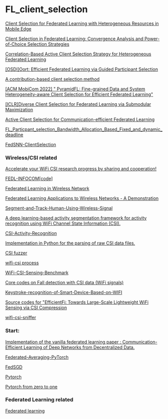 # FL_client_selection



[Client Selection for Federated Learning with Heterogeneous Resources in Mobile Edge](https://github.com/COPS-IITBHU/HCSFL)

[Client Selection in Federated Learning: Convergence Analysis and Power-of-Choice Selection Strategies](https://github.com/Harshik97/Efficient-Client-Selection-in-Federated-Learning.)

[Correlation-Based Active Client Selection Strategy for Heterogeneous Federated Learning](https://github.com/Yoruko-Tang/FedCor)

[[OSDI]Oort: Efficient Federated Learning via Guided Participant Selection](https://github.com/SymbioticLab/Oort)

[A contribution-based client selection method](https://github.com/xuyinhai22/Client-selection-of-Federated-Learning)

[[ACM MobiCom 2022] " PyramidFL: Fine-grained Data and System Heterogeneity-aware Client Selection for Efficient Federated Learning"](https://github.com/liecn/PyramidFL)

[[ICLR]Diverse Client Selection for Federated Learning via Submodular Maximization](https://github.com/melodi-lab/divfl)

[Active Client Selection for Communication-efficient Federated Learning](https://github.com/euphoria0-0/Active-Client-Selection-for-Communication-efficient-Federated-Learning)

[FL_Particpant_selection_Bandwidth_Allocation_Based_Fixed_and_dynamic_deadline](https://github.com/Abdullatif2/FL_Particpant_selection_Based_Fixed_and_dynamic_deadline)

[FedSNN-ClientSelection](https://github.com/peter0201yu/FedSNN-ClientSelection)


### Wireless/CSI related 

[Accelerate your WiFi CSI research progress by sharing and cooperation!](https://github.com/wuzhiguocarter/Awesome-WiFi-CSI-Research)

[FEDL-INFOCOM](https://arxiv.org/pdf/1910.13067.pdf)[[code]](https://github.com/nhatminh/FEDL-INFOCOM)

[Federated Learning in Wireless Network](https://github.com/ShenJinglong/WFL)

[Federated Learning Applications to Wireless Networks - A Demonstration](https://github.com/zanderman/federated-learning-wireless-demo)

[Segment-and-Track-Human-Using-Wireless-Signal](https://github.com/shleee47/Segment-and-Track-Human-Using-Wireless-Signal)

[A deep learning-based activity segmentation framework for activity recognition using WiFi Channel State Information (CSI).](https://github.com/ChunjingXiao/DeepSeg)

[CSI-Activity-Recognition](https://github.com/ludlows/CSI-Activity-Recognition)

[Implementation in Python for the parsing of raw CSI data files.](https://github.com/DanielHaimanot/python_wifi_csi_extractor)

[CSI fuzzer](https://github.com/open-sdr/openwifi)

[wifi-csi process](https://github.com/zzh606/wifi-csi)

[WiFi-CSI-Sensing-Benchmark](https://github.com/xyanchen/WiFi-CSI-Sensing-Benchmark)

[Core codes on Fall detection with CSI data (WiFi signals)](https://github.com/mabagheri/FallDetection)

[Keystroke-recognition-of-Smart-Device-Based-on-WIFI](https://github.com/Ericfengdc/Keystroke-recognition-of-Smart-Device-Based-on-WIFI)

[Source codes for "EfficientFi: Towards Large-Scale Lightweight WiFi Sensing via CSI Compression](https://github.com/Marsrocky/EfficientFi)

[wifi-csi-sniffer](https://github.com/orkunispir/wifi-csi-sniffer)

### Start:

[Implementation of the vanilla federated learning paper : Communication-Efficient Learning of Deep Networks from Decentralized Data.](https://github.com/AshwinRJ/Federated-Learning-PyTorch)

[Federated-Averaging-PyTorch](https://github.com/vaseline555/Federated-Averaging-PyTorch)

[FedSGD](https://github.com/LeiDu-dev/FedSGD)

[Pytorch](https://github.com/xingyushu/thorough-pytorch)

[Pytorch from zero to one](https://github.com/deeplearningzerotoall/PyTorch)

### Federated Learning related

[Federated learning](https://github.com/lokinko/Federated-Learning)

